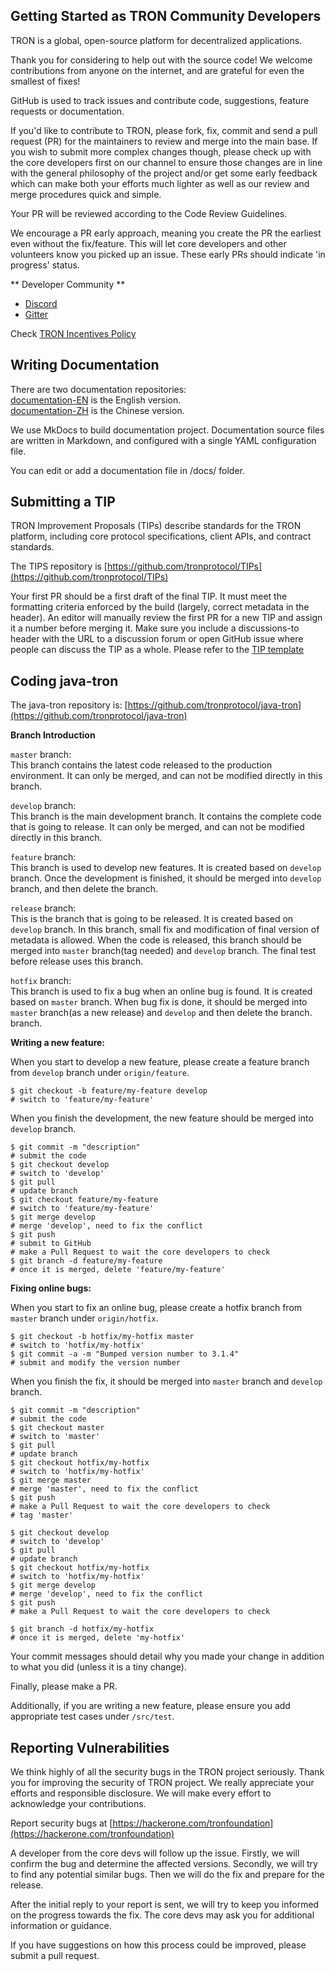 
## Getting Started as TRON Community Developers

TRON is a global, open-source platform for decentralized applications. 

Thank you for considering to help out with the source code! We welcome contributions from anyone on the internet, and are grateful for even the smallest of fixes!

GitHub is used to track issues and contribute code, suggestions, feature requests or documentation.

If you'd like to contribute to TRON, please fork, fix, commit and send a pull request (PR) for the maintainers to review and merge into the main base. If you wish to submit more complex changes though, please check up with the core developers first on our channel to ensure those changes are in line with the general philosophy of the project and/or get some early feedback which can make both your efforts much lighter as well as our review and merge procedures quick and simple.

Your PR will be reviewed according to the Code Review Guidelines.

We encourage a PR early approach, meaning you create the PR the earliest even without the fix/feature. This will let core developers and other volunteers know you picked up an issue. These early PRs should indicate 'in progress' status.

** Developer Community **

* [Discord](https://discord.gg/GsRgsTD)   
* [Gitter](https://gitter.im/tronprotocol/allcoredev)   

Check [TRON Incentives Policy](incentives.md)

## Writing Documentation

There are two documentation repositories:  
[documentation-EN](https://github.com/tronprotocol/documentation-EN) is the English version.   
[documentation-ZH](https://github.com/tronprotocol/documentation-ZH) is the Chinese version.  

We use MkDocs to build documentation project. Documentation source files are written in Markdown, and configured with a single YAML configuration file.

You can edit or add a documentation file in /docs/ folder.

## Submitting a TIP

TRON Improvement Proposals (TIPs) describe standards for the TRON platform, including core protocol specifications, client APIs, and contract standards.

The TIPS repository is [https://github.com/tronprotocol/TIPs](https://github.com/tronprotocol/TIPs)

Your first PR should be a first draft of the final TIP. It must meet the formatting criteria enforced by the build (largely, correct metadata in the header). An editor will manually review the first PR for a new TIP and assign it a number before merging it. Make sure you include a discussions-to header with the URL to a discussion forum or open GitHub issue where people can discuss the TIP as a whole.  Please refer to the [TIP template](https://github.com/tronprotocol/TIPs/blob/master/template.md)


## Coding java-tron

The java-tron repository is: [https://github.com/tronprotocol/java-tron](https://github.com/tronprotocol/java-tron)    

**Branch Introduction**

``master`` branch:  
This branch contains the latest code released to the production environment. It can only be merged, and can not be modified directly in this branch.

``develop`` branch:  
This branch is the main development branch. It contains the complete code that is going to release. It can only be merged, and can not be modified directly in this branch.

``feature`` branch:  
This branch is used to develop new features. It is created based on ``develop`` branch. Once the development is finished, it should be merged into ``develop`` branch, and then delete the branch.

``release`` branch:  
This is the branch that is going to be released. It is created based on ``develop`` branch. In this branch, small fix and modification of final version of metadata is allowed. When the code is released, this branch should be merged into ``master`` branch(tag needed) and ``develop`` branch. The final test before release uses this branch.

``hotfix`` branch:  
This branch is used to fix a bug when an online bug is found. It is created based on ``master`` branch. When bug fix is done, it should be merged into ``master`` branch(as a new release) and ``develop`` and then delete the branch. branch.

**Writing a new feature:**    

When you start to develop a new feature, please create a feature branch from ``develop`` branch under ``origin/feature``.
```text
$ git checkout -b feature/my-feature develop
# switch to 'feature/my-feature'
```

When you finish the development, the new feature should be merged into ``develop`` branch.
```text
$ git commit -m "description"
# submit the code
$ git checkout develop
# switch to 'develop'
$ git pull
# update branch
$ git checkout feature/my-feature
# switch to 'feature/my-feature'
$ git merge develop
# merge 'develop', need to fix the conflict
$ git push
# submit to GitHub
# make a Pull Request to wait the core developers to check
$ git branch -d feature/my-feature
# once it is merged, delete 'feature/my-feature'
```

**Fixing online bugs:**   

When you start to fix an online bug, please create a hotfix branch from ``master`` branch under ``origin/hotfix``.
```text
$ git checkout -b hotfix/my-hotfix master
# switch to 'hotfix/my-hotfix'
$ git commit -a -m "Bumped version number to 3.1.4"
# submit and modify the version number
```
When you finish the fix, it should be merged into ``master`` branch and ``develop`` branch.
```text
$ git commit -m "description"
# submit the code
$ git checkout master
# switch to 'master'
$ git pull
# update branch
$ git checkout hotfix/my-hotfix
# switch to 'hotfix/my-hotfix'
$ git merge master
# merge 'master', need to fix the conflict
$ git push
# make a Pull Request to wait the core developers to check
# tag 'master'

$ git checkout develop
# switch to 'develop'
$ git pull
# update branch
$ git checkout hotfix/my-hotfix
# switch to 'hotfix/my-hotfix'
$ git merge develop
# merge 'develop', need to fix the conflict
$ git push
# make a Pull Request to wait the core developers to check

$ git branch -d hotfix/my-hotfix
# once it is merged, delete 'my-hotfix'
```

Your commit messages should detail why you made your change in addition to what you did (unless it is a tiny change).

Finally, please make a PR.

Additionally, if you are writing a new feature, please ensure you add appropriate test cases under ``/src/test``.  

## Reporting Vulnerabilities

We think highly of all the security bugs in the TRON project seriously. Thank you for improving the security of TRON project. We really appreciate your efforts and responsible disclosure. We will make every effort to acknowledge your contributions.
  
Report security bugs at [https://hackerone.com/tronfoundation](https://hackerone.com/tronfoundation)  

A developer from the core devs will follow up the issue. Firstly, we will confirm the bug and determine the affected versions. Secondly, we will try to find any potential similar bugs. Then we will do the fix and prepare for the release. 

After the initial reply to your report is sent, we will try to keep you informed on the progress towards the fix. The core devs may ask you for additional information or guidance.  

If you have suggestions on how this process could be improved, please submit a pull request.

